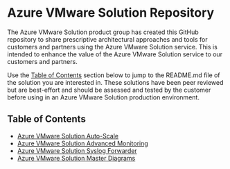 # Azure VMware Solution Repository

The Azure VMware Solution product group has created this GitHub repository to share prescriptive architectural approaches and tools for customers and partners using the Azure VMware Solution service. This is intended to enhance the value of the Azure VMware Solution service to our customers and partners.

Use the [Table of Contents](#table-of-contents) section below to jump to the README.md file of the solution you are interested in. These solutions have been peer reviewed but are best-effort and should be assessed and tested by the customer before using in an Azure VMware Solution production environment.

## Table of Contents

* [Azure VMware Solution Auto-Scale](https://github.com/Azure/azure-vmware-solution/blob/main/avs-autoscale/)
* [Azure VMware Solution Advanced Monitoring](https://github.com/Azure/azure-vmware-solution/blob/main/advanced-monitoring/)
* [Azure VMware Solution Syslog Forwarder](https://github.com/Azure/azure-vmware-solution/tree/main/syslog-forwarder)
* [Azure VMware Solution Master Diagrams](https://github.com/Azure/azure-vmware-solution/tree/main/azure-vmware-master-diagrams)

